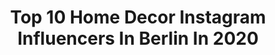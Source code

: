 ---
title: Top 10 Home Decor Instagram Influencers In Berlin In 2020
description: >-
  Find top home decor Instagram influencers in Berlin in 2020. Most popular hashtags: #berlin #stayhome #homedecor #interior.
platform: Instagram
profiles:
  - username: "javajune_selflovequeen"
    fullname: >-
      |Beauty|Fashion|Selflovetogo
    location: "Germany"
    followers: 35140
    engagement: 291
    commentsToLikes: 0.038560
    id: ck6tu0nlgdmyq0j71x2c5320u
    verified: false
    hashtags: "#bikinibabe, #cute, #foodblogger, #schwarzkopf"
  - username: "naddl_johnson"
    fullname: >-
      HAMBURG ⚓️ TRAVEL | LIFESTYLE
    location: "Germany"
    followers: 17143
    engagement: 299
    commentsToLikes: 0.179521
    id: ck13b97u2ubuk0i191jct70jh
    verified: false
    hashtags: "#americanstyle, #lookbook, #zara, #nudeoutfit"
  - username: "_frankiemiles"
    fullname: >-
      ➳ Frankie ×'91 »
    location: "Germany"
    followers: 137015
    engagement: 497
    commentsToLikes: 0.008635
    id: ck0vxk5u2zakn0i190iuwyema
    verified: false
    hashtags: "#stayhome, #citylight, #homedecor, #alleswieimmer"
  - username: "marionida"
    fullname: >-
      Marion
    location: "Germany"
    followers: 8772
    engagement: 380
    commentsToLikes: 0.091930
    id: ck8t10k7cu0r90j78jyi9t41h
    verified: false
    hashtags: "#handgemacht, #stayhome, #greengatespot, #greengatelattecup"
  - username: "mayartist"
    fullname: >-
      Mayartist💗
    location: "Germany"
    followers: 28066
    engagement: 303
    commentsToLikes: 0.034042
    id: ck6uaibx23ptb0j71sxq555z7
    verified: false
    hashtags: "#coronatime, #youtube, #berlinale, #gala"
  - username: "capsulegardens"
    fullname: >-
      Cami
    location: "Germany"
    followers: 12520
    engagement: 601
    commentsToLikes: 0.019574
    id: ck5hpucuwrzfs0i11qhmv2l4e
    verified: false
    hashtags: "#flaschengarten, #plantoftheday, #interiorrewildering, #pflanzenmutti"
  - username: "steffimarla"
    fullname: >-
      Stefanie
    location: "Germany"
    followers: 58248
    engagement: 200
    commentsToLikes: 0.074304
    id: ck0ucckgfgm6i0i19m1twerak
    verified: false
    hashtags: "#amazing, #justbefloral, #tv, #worldinbloom"
  - username: "tackasta_mara"
    fullname: >-
      Ivana Slipcevic Skrobonja
    location: "Germany"
    followers: 86276
    engagement: 482
    commentsToLikes: 0.056599
    id: ck5zmrafjn2y80i1478rh3iua
    verified: false
    hashtags: "#motelrocks, #stayhome"
  - username: "lebeberlin"
    fullname: >-
      Lisa
    location: "Germany"
    followers: 27291
    engagement: 449
    commentsToLikes: 0.137651
    id: ck5bwjiyoltou0i111el58wgn
    verified: false
    hashtags: "#itsaboy, #tragemama, #februarbaby, #renovieren"
  - username: "lotta_hagen"
    fullname: >-
      FASHION✨TRAVEL✨GERMANY
    location: "Germany"
    followers: 11607
    engagement: 744
    commentsToLikes: 0.075926
    id: ck5c8oxmp9xz50i11qjoy9po4
    verified: false
    hashtags: "#lotta, #interiordesigner, #nachbarschaftschallenge, #interior"
---
